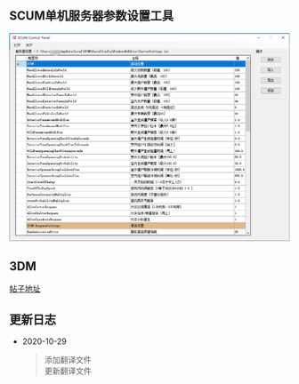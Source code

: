 ##  SCUM单机服务器参数设置工具
![输入图片描述](README_md_files/20201026110106_20201026115552.png?v=1&type=image&token=V1:kUvtFUS4Ca9Wcqq7fXhQYmZXZ6XLysVmX3t78GmpKb4)
## 3DM  
[帖子地址](https://bbs.3dmgame.com/thread-6093813-1-1.html)
##  更新日志
- 2020-10-29  
	>添加翻译文件  
	更新翻译文件
